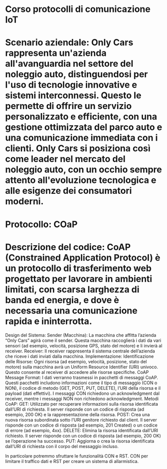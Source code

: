 # Corso protocolli di comunicazione IoT

# Scenario aziendale: Only Cars rappresenta un'azienda all'avanguardia nel settore del noleggio auto, distinguendosi per l'uso di tecnologie innovative e sistemi interconnessi. Questo le permette di offrire un servizio personalizzato e efficiente, con una gestione ottimizzata del parco auto e una comunicazione immediata con i clienti. Only Cars si posiziona così come leader nel mercato del noleggio auto, con un occhio sempre attento all'evoluzione tecnologica e alle esigenze dei consumatori moderni.

# Protocollo: COaP

# Descrizione del codice: CoAP (Constrained Application Protocol) è un protocollo di trasferimento web progettato per lavorare in ambienti limitati, con scarsa larghezza di banda ed energia, e dove è necessaria una comunicazione rapida e ininterrotta.
Design del Sistema:
Sender (Macchina): La macchina che affitta l’azienda “Only Cars” agirà come il sender. Questa macchina raccoglierà i dati da vari sensori (ad esempio, velocità, posizione GPS, stato del motore) e li invierà al receiver.
Receiver: Il receiver rappresenta il sistema centrale dell’azienda che riceve i dati inviati dalla macchina.
Implementazione:
Identificazione delle Risorse: Ogni risorsa (ad esempio, velocità, posizione, stato del motore) sulla macchina avrà un Uniform Resource Identifier (URI) univoco. Questo consente al receiver di accedere alle risorse specifiche.
CoAP Message Format:
I dati verranno trasmessi in pacchetti di messaggi CoAP. Questi pacchetti includono informazioni come il tipo di messaggio (CON o NON), il codice di metodo (GET, POST, PUT, DELETE), l’URI della risorsa e il payload (dati effettivi).
I messaggi CON richiedono un acknowledgment dal receiver, mentre i messaggi NON non richiedono acknowledgment.
Metodi CoAP:
GET: Utilizzato per recuperare informazioni sulla risorsa identificata dall’URI di richiesta. Il server risponde con un codice di risposta (ad esempio, 200 OK) e la rappresentazione della risorsa.
POST: Crea una nuova risorsa subordinata sotto l’URI genitore richiesto dal client. Il server risponde con un codice di risposta (ad esempio, 201 Created) o un codice di errore (ad esempio, 4xx).
DELETE: Elimina la risorsa identificata dall’URI richiesto. Il server risponde con un codice di risposta (ad esempio, 200 OK) se l’operazione ha successo.
PUT: Aggiorna o crea la risorsa identificata dall’URI di richiesta con il corpo del messaggio incluso.

In particolare potremmo sfruttare le funzionalità CON e RST. CON per limitare il traffico dati e RST per creare un sistema di allarmistica.

